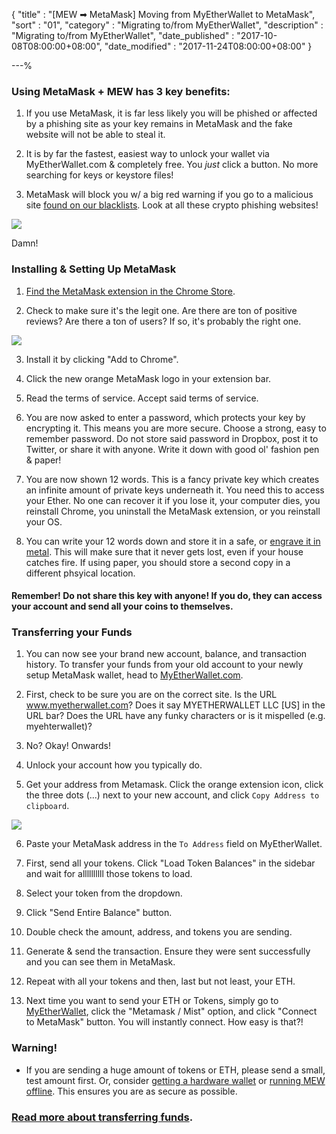 {
"title"       : "[MEW ➡ MetaMask] Moving from MyEtherWallet to MetaMask",
"sort"        : "01",
"category"    : "Migrating to/from MyEtherWallet",
"description" : "Migrating to/from MyEtherWallet",
"date_published" : "2017-10-08T08:00:00+08:00",
"date_modified"  : "2017-11-24T08:00:00+08:00"
}

---%

### Using MetaMask + MEW has 3 key benefits:

1. If you use MetaMask, it is far less likely you will be phished or affected by a phishing site as your key remains in MetaMask and the fake website will not be able to steal it.

2. It is by far the fastest, easiest way to unlock your wallet via MyEtherWallet.com & completely free. You *just* click a button. No more searching for keys or keystore files!

3. MetaMask will block you w/ a big red warning if you go to a malicious site [found on our blacklists](https://github.com/409H/EtherAddressLookup/blob/master/blacklists/domains.json). Look at all these crypto phishing websites!

![](../images/metamask/moving-from-private-key-to-metamask_03.jpg)

Damn!



### Installing & Setting Up MetaMask

1. [Find the MetaMask extension in the Chrome Store](https://chrome.google.com/webstore/detail/metamask/nkbihfbeogaeaoehlefnkodbefgpgknn).

2. Check to make sure it's the legit one. Are there are ton of positive reviews? Are there a ton of users? If so, it's probably the right one.

![](../images/metamask/moving-from-private-key-to-metamask_01.jpg)

3. Install it by clicking "Add to Chrome".

4. Click the new orange MetaMask logo in your extension bar.

5. Read the terms of service. Accept said terms of service.

6. You are now asked to enter a password, which protects your key by encrypting it. This means you are more secure. Choose a strong, easy to remember password. Do not store said password in Dropbox, post it to Twitter, or share it with anyone. Write it down with good ol' fashion pen & paper!

7. You are now shown 12 words. This is a fancy private key which creates an infinite amount of private keys underneath it. You need this to access your Ether. No one can recover it if you lose it, your computer dies, you reinstall Chrome, you uninstall the MetaMask extension, or you reinstall your OS.

8. You can write your 12 words down and store it in a safe, or [engrave it in metal](https://cryptosteel.com/). This will make sure that it never gets lost, even if your house catches fire. If using paper, you should store a second copy in a different phsyical location.

#### Remember! Do not share this key with anyone! If you do, they can access your account and send all your coins to themselves.



### Transferring your Funds

1. You can now see your brand new account, balance, and transaction history. To transfer your funds from your old account to your newly setup MetaMask wallet, head to [MyEtherWallet.com](https://www.myetherwallet.com/#send-transaction).

2. First, check to be sure you are on the correct site. Is the URL www.myetherwallet.com? Does it say MYETHERWALLET LLC [US] in the URL bar? Does the URL have any funky characters or is it mispelled (e.g. myehterwallet)?

3. No? Okay! Onwards!

4. Unlock your account how you typically do.

5. Get your address from Metamask. Click the orange extension icon, click the three dots (...) next to your new account, and click `Copy Address to clipboard`.

![](../images/metamask/moving-from-private-key-to-metamask_02.jpg)

6. Paste your MetaMask address in the `To Address` field on MyEtherWallet.

7. First, send all your tokens. Click "Load Token Balances" in the sidebar and wait for allllllllll those tokens to load.

8. Select your token from the dropdown.

9. Click "Send Entire Balance" button.

10. Double check the amount, address, and tokens you are sending.

10. Generate & send the transaction. Ensure they were sent successfully and you can see them in MetaMask.

11. Repeat with all your tokens and then, last but not least, your ETH.

12. Next time you want to send your ETH or Tokens, simply go to [MyEtherWallet](https://www.myetherwallet.com/), click the "Metamask / Mist" option, and click "Connect to MetaMask" button. You will instantly connect. How easy is that?!


### Warning!

*  If you are sending a huge amount of tokens or ETH, please send a small, test amount first. Or, consider [getting a hardware wallet](https://myetherwallet.github.io/knowledge-base/hardware-wallets/hardware-wallet-recommendations.html) or [running MEW offline](https://myetherwallet.github.io/knowledge-base/offline/running-myetherwallet-locally.html). This ensures you are as secure as possible.



### [Read more about transferring funds](https://myetherwallet.github.io/knowledge-base/how-do-i-send-ether-from-one-wallet-to-another?from_search=true).


